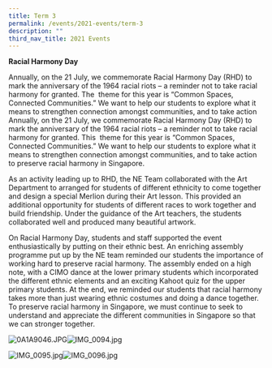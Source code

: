 ```yaml
---
title: Term 3
permalink: /events/2021-events/term-3
description: ""
third_nav_title: 2021 Events
---
```

**Racial Harmony Day**

Annually, on the 21 July, we commemorate Racial Harmony Day (RHD) to mark the anniversary of the 1964 racial riots – a reminder not to take racial harmony for granted. The  theme for this year is “Common Spaces, Connected Communities.” We want to help our students to explore what it means to strengthen connection amongst communities, and to take action Annually, on the 21 July, we commemorate Racial Harmony Day (RHD) to mark the anniversary of the 1964 racial riots – a reminder not to take racial harmony for granted. This  theme for this year is “Common Spaces, Connected Communities.” We want to help our students to explore what it means to strengthen connection amongst communities, and to take action to preserve racial harmony in Singapore.    
  
As an activity leading up to RHD, the NE Team collaborated with the Art Department to arranged for students of different ethnicity to come together and design a special Merlion during their Art lesson. This provided an additional opportunity for students of different races to work together and build friendship. Under the guidance of the Art teachers, the students collaborated well and produced many beautiful artwork.    
  
On Racial Harmony Day, students and staff supported the event enthusiastically by putting on their ethnic best. An enriching assembly programme put up by the NE team reminded our students the importance of working hard to preserve racial harmony. The assembly ended on a high note, with a CIMO dance at the lower primary students which incorporated the different ethnic elements and an exciting Kahoot quiz for the upper primary students. At the end, we reminded our students that racial harmony takes more than just wearing ethnic costumes and doing a dance together. To preserve racial harmony in Singapore, we must continue to seek to understand and appreciate the different communities in Singapore so that we can stronger together.  

  

![0A1A9046.JPG](https://yiochukangpri.moe.edu.sg/qql/slot/u746/2021%20events/RHD/0A1A9046.JPG)![IMG_0094.jpg](https://yiochukangpri.moe.edu.sg/qql/slot/u746/2021%20events/RHD/IMG_0094.jpg)  

  

  

  

  

  

  

  

![IMG_0095.jpg](https://yiochukangpri.moe.edu.sg/qql/slot/u746/2021%20events/RHD/IMG_0095.jpg)![IMG_0096.jpg](https://yiochukangpri.moe.edu.sg/qql/slot/u746/2021%20events/RHD/IMG_0096.jpg)